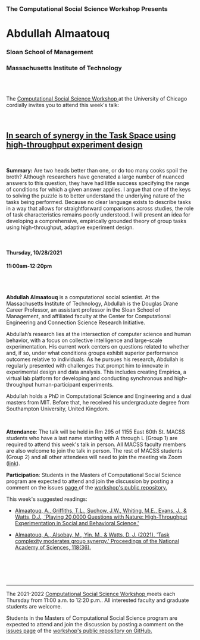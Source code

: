

<h3 class=pfblock-header> The Computational Social Science Workshop Presents </h3>

<h1 class=pfblock-header3> Abdullah Almaatouq </h1>
<h3 class=pfblock-header3> Sloan School of Management </h3>
<h3 class=pfblock-header3> Massachusetts Institute of Technology </h3>

<br><br>



<p class=pfblock-header3>The <a href="https://macss.uchicago.edu/content/computation-workshop"> Computational Social Science Workshop </a> at the University of Chicago cordially invites you to attend this week's talk:</p>



<br>

<div class=pfblock-header3>
<h2 class=pfblock-header>
  <a href=https://github.com/uchicago-computation-workshop/Fall2021/tree/master/10-28_Almaatouq>  In search of synergy in the Task Space using high-throughput experiment design </a>
</h2>

<br>
</div>



<p class=footertext2>

**Summary:** Are two heads better than one, or do too many cooks spoil the broth? Although researchers have generated a large number of nuanced answers to this question, they have had little success specifying the range of conditions for which a given answer applies. I argue that one of the keys to solving the puzzle is to better understand the underlying nature of the tasks being performed. Because no clear language exists to describe tasks in a way that allows for straightforward comparisons across studies, the role of task characteristics remains poorly understood. I will present an idea for developing a comprehensive, empirically grounded theory of group tasks using high-throughput, adaptive experiment design.


</p>

<br>

<h4 class=pfblock-header3> Thursday, 10/28/2021 </h4>
<h4 class=pfblock-header3> 11:00am-12:20pm </h4>

<br><br>

<p class=footertext2>

**Abdullah Almaatouq** is a computational social scientist. At the Massachusetts Institute of Technology, Abdullah is the Douglas Drane Career Professor, an assistant professor in the Sloan School of Management, and affiliated faculty at the Center for Computational Engineering and Connection Science Research Initiative. 

Abdullah’s research lies at the intersection of computer science and human behavior, with a focus on collective intelligence and large-scale experimentation. His current work centers on questions related to whether and, if so, under what conditions groups exhibit superior performance outcomes relative to individuals. As he pursues his research, Abdullah is regularly presented with challenges that prompt him to innovate in experimental design and data analysis. This includes creating Empirica, a virtual lab platform for developing and conducting synchronous and high-throughput human-participant experiments.

Abdullah holds a PhD in Computational Science and Engineering and a dual masters from MIT. Before that, he received his undergraduate degree from Southampton University, United Kingdom.
</p>

<br>

<p class=footertext2>

**Attendance**: The talk will be held in Rm 295 of 1155 East 60th St. MACSS students who have a last name starting with A through L (Group 1) are required to attend this week's talk in person. All MACSS faculty members are also welcome to join the talk in person. The rest of MACSS students (Group 2) and all other attendees will need to join the meeting via Zoom ([link](https://uchicago.zoom.us/j/95981728771?pwd=SWdIcmVYeDFINmZpaldkbmsxUmN4dz09)).
</p>

<p class=footertext2>

**Participation**: Students in the Masters of Computational Social Science program are expected to attend and join the discussion by posting a comment on the issues <a href= https://github.com/uchicago-computation-workshop/Fall2021/issues/7> page </a> of the <a href="https://github.com/uchicago-computation-workshop"> workshop's public repository.</a>

This week's suggested readings:

- [Almaatouq, A., Griffiths, T.L., Suchow, J.W., Whiting, M.E., Evans, J., & Watts, D.J., 'Playing 20,0000 Questions with Nature: High-Throughput Experimentation in Social and Behavioral Science.'](https://github.com/uchicago-computation-workshop/Fall2021/blob/master/10-28_Almaatouq/HighThroughputExperiments.pdf)

- [Almaatouq, A., Alsobay, M., Yin, M., & Watts, D. J. (2021). 'Task complexity moderates group synergy.' Proceedings of the National Academy of Sciences, 118(36).](https://github.com/uchicago-computation-workshop/Fall2021/blob/master/10-28_Almaatouq/e2101062118.pdf)

<br>

<br><br>

---

<p class=footertext> The 2021-2022 <a href="https://macss.uchicago.edu/content/computation-workshop"> Computational Social Science Workshop </a> meets each Thursday from 11:00 a.m. to 12:20 p.m.. All interested faculty and graduate students are welcome.</p>



<p class=footertext>Students in the Masters of Computational Social Science program are expected to attend and join the discussion by posting a comment on the <a href=https://github.com/uchicago-computation-workshop/Fall2021/issues/7>issues page</a> of the <a href=https://github.com/uchicago-computation-workshop/Fall2021/tree/master/10-28_Almaatouq>workshop's public repository on GitHub.</a></p>

